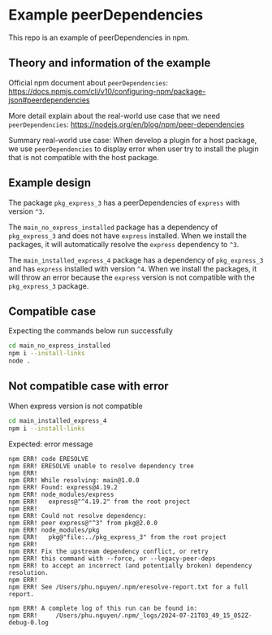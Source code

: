 # Example peerDependencies

This repo is an example of peerDependencies in npm.

## Theory and information of the example

Official npm document about `peerDependencies`: https://docs.npmjs.com/cli/v10/configuring-npm/package-json#peerdependencies

More detail explain about the real-world use case that we need `peerDependencies`: https://nodejs.org/en/blog/npm/peer-dependencies

Summary real-world use case: When develop a plugin for a host package, we use `peerDependencies` to display error when user try to install the plugin that is not compatible with the host package.

## Example design

The package `pkg_express_3` has a peerDependencies of `express` with version `^3`.

The `main_no_express_installed` package has a dependency of `pkg_express_3` and does not have `express` installed. When we install the packages, it will automatically resolve the `express` dependency to `^3`.

The `main_installed_express_4` package has a dependency of `pkg_express_3` and has `express` installed with version `^4`. When we install the packages, it will throw an error because the `express` version is not compatible with the `pkg_express_3` package.

## Compatible case

Expecting the commands below run successfully

```bash
cd main_no_express_installed
npm i --install-links
node .
```

## Not compatible case with error

When express version is not compatible

```bash
cd main_installed_express_4
npm i --install-links
```

Expected: error message

```text
npm ERR! code ERESOLVE
npm ERR! ERESOLVE unable to resolve dependency tree
npm ERR!
npm ERR! While resolving: main@1.0.0
npm ERR! Found: express@4.19.2
npm ERR! node_modules/express
npm ERR!   express@"^4.19.2" from the root project
npm ERR!
npm ERR! Could not resolve dependency:
npm ERR! peer express@"^3" from pkg@2.0.0
npm ERR! node_modules/pkg
npm ERR!   pkg@"file:../pkg_express_3" from the root project
npm ERR!
npm ERR! Fix the upstream dependency conflict, or retry
npm ERR! this command with --force, or --legacy-peer-deps
npm ERR! to accept an incorrect (and potentially broken) dependency resolution.
npm ERR!
npm ERR! See /Users/phu.nguyen/.npm/eresolve-report.txt for a full report.

npm ERR! A complete log of this run can be found in:
npm ERR!     /Users/phu.nguyen/.npm/_logs/2024-07-21T03_49_15_052Z-debug-0.log
```
